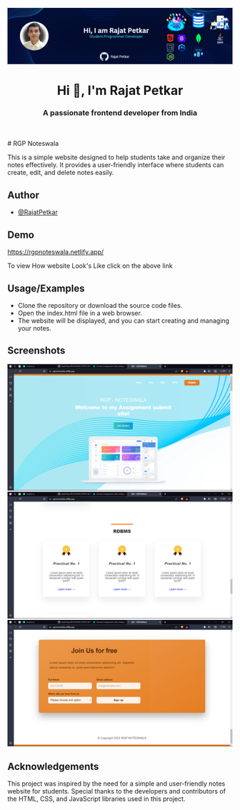 ![logo](https://github.com/RajatPetkar/RajatPetkar/blob/main/banner.png)
<h1 align="center">Hi 👋, I'm Rajat Petkar</h1>
<h3 align="center">A passionate frontend developer from India</h3>
<br>
<br>
# RGP Noteswala

This is a simple website designed to help students take and organize their notes effectively. It provides a user-friendly interface where students can create, edit, and delete notes easily.


## Author

- [@RajatPetkar](https://www.github.com/RajatPetkar)


## Demo
https://rgpnoteswala.netlify.app/

To view How website Look's Like click on the above link
## Usage/Examples


* Clone the repository or download the source code files.
* Open the index.html file in a web browser.
* The website will be displayed, and you can start creating and managing your notes.
## Screenshots

![App Screenshot](https://github.com/RajatPetkar/RESPONSIVE-NOTES-WEBSITE/blob/main/Screenshots/Screenshot%20(12).png)
![App Screenshot](https://github.com/RajatPetkar/RESPONSIVE-NOTES-WEBSITE/blob/main/Screenshots/Screenshot%20(14).png)
![App Screenshot](https://github.com/RajatPetkar/RESPONSIVE-NOTES-WEBSITE/blob/main/Screenshots/Screenshot%20(13).png)

## Acknowledgements

This project was inspired by the need for a simple and user-friendly notes website for students. Special thanks to the developers and contributors of the HTML, CSS, and JavaScript libraries used in this project.

